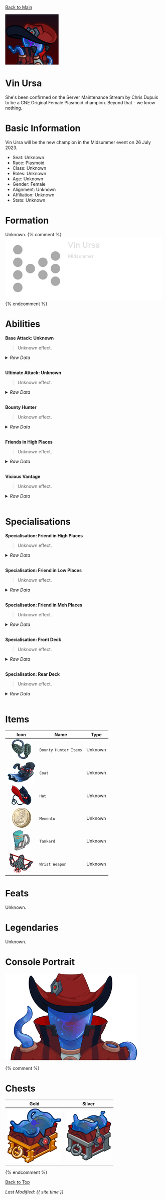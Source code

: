 [Back to Main](index.md)

![PC Portrait](images/vinursa/portrait.png)

# Vin Ursa

She's been confirmed on the Server Maintenance Stream by Chris Dupuis to be a CNE Original Female Plasmoid champion. Beyond that - we know nothing.

# Basic Information

Vin Ursa will be the new champion in the Midsummer event on 26 July 2023.

* Seat: Unknown
* Race: Plasmoid
* Class: Unknown
* Roles: Unknown
* Age: Unknown
* Gender: Female
* Alignment: Unknown
* Affiliation: Unknown
* Stats: Unknown

# Formation

Unknown.
{% comment %}
![Formation Layout](images/vinursa/formation.png)
{% endcomment %}

# Abilities

**Base Attack: Unknown**
> Unknown effect.
<details><summary><em>Raw Data</em></summary>
<p>
<pre>
</pre>
</p>
</details>
<br />

**Ultimate Attack: Unknown**
> Unknown effect.
<details><summary><em>Raw Data</em></summary>
<p>
<pre>
</pre>
</p>
</details>
<br />

**Bounty Hunter**
> Unknown effect.
<details><summary><em>Raw Data</em></summary>
<p>
<pre>
{
    "p": 0,
    "v": 2,
    "id": 20011,
    "export_params": {"uses": ["icon"]},
    "type": 1,
    "graphic": "Icons/Events/2018Midsummer/Midsummer_Y6/Icon_Formation_VinUrsaBountyHunter",
    "fs": 0
}
</pre>
</p>
</details>
<br />

**Friends in High Places**
> Unknown effect.
<details><summary><em>Raw Data</em></summary>
<p>
<pre>
{
    "p": 0,
    "v": 2,
    "id": 20012,
    "export_params": {"uses": ["icon"]},
    "type": 1,
    "graphic": "Icons/Events/2018Midsummer/Midsummer_Y6/Icon_Formation_VinUrsaFriendsinHighPlaces",
    "fs": 0
}
</pre>
</p>
</details>
<br />

**Vicious Vantage**
> Unknown effect.
<details><summary><em>Raw Data</em></summary>
<p>
<pre>
{
    "p": 0,
    "v": 2,
    "id": 20013,
    "export_params": {"uses": ["icon"]},
    "type": 1,
    "graphic": "Icons/Events/2018Midsummer/Midsummer_Y6/Icon_Formation_VinUrsaViciousVantage",
    "fs": 0
}
</pre>
</p>
</details>
<br />

# Specialisations

**Specialisation: Friend in High Places**
> Unknown effect.
<details><summary><em>Raw Data</em></summary>
<p>
<pre>
{
    "p": 0,
    "v": 2,
    "id": 20014,
    "export_params": {"uses": ["icon"]},
    "type": 1,
    "graphic": "Icons/Events/2018Midsummer/Midsummer_Y6/Icon_Specialization_VinUrsaFriendInHighPlaces",
    "fs": 0
}
</pre>
</p>
</details>
<br />

**Specialisation: Friend in Low Places**
> Unknown effect.
<details><summary><em>Raw Data</em></summary>
<p>
<pre>
{
    "p": 0,
    "v": 2,
    "id": 20015,
    "export_params": {"uses": ["icon"]},
    "type": 1,
    "graphic": "Icons/Events/2018Midsummer/Midsummer_Y6/Icon_Specialization_VinUrsaFriendInLowPlaces",
    "fs": 0
}
</pre>
</p>
</details>
<br />

**Specialisation: Friend in Meh Places**
> Unknown effect.
<details><summary><em>Raw Data</em></summary>
<p>
<pre>
{
    "p": 0,
    "v": 2,
    "id": 20016,
    "export_params": {"uses": ["icon"]},
    "type": 1,
    "graphic": "Icons/Events/2018Midsummer/Midsummer_Y6/Icon_Specialization_VinUrsaFriendInMehPlaces",
    "fs": 0
}
</pre>
</p>
</details>
<br />

**Specialisation: Front Deck**
> Unknown effect.
<details><summary><em>Raw Data</em></summary>
<p>
<pre>
{
    "p": 0,
    "v": 2,
    "id": 20017,
    "export_params": {"uses": ["icon"]},
    "type": 1,
    "graphic": "Icons/Events/2018Midsummer/Midsummer_Y6/Icon_Specialization_VinUrsaFrontDeck",
    "fs": 0
}
</pre>
</p>
</details>
<br />

**Specialisation: Rear Deck**
> Unknown effect.
<details><summary><em>Raw Data</em></summary>
<p>
<pre>
{
    "p": 0,
    "v": 2,
    "id": 20018,
    "export_params": {"uses": ["icon"]},
    "type": 1,
    "graphic": "Icons/Events/2018Midsummer/Midsummer_Y6/Icon_Specialization_VinUrsaRearDeck",
    "fs": 0
}
</pre>
</p>
</details>
<br />

# Items

| Icon | Name | Type |
|:-:|---|---|
| ![Bounty Hunter Items Icon](images/vinursa/20051.png) | `Bounty Hunter Items` | Unknown |
| ![Coat Icon](images/vinursa/20054.png) | `Coat` | Unknown |
| ![Hat Icon](images/vinursa/20057.png) | `Hat` | Unknown |
| ![Memento Icon](images/vinursa/20060.png) | `Memento` | Unknown |
| ![Tankard Icon](images/vinursa/20063.png) | `Tankard` | Unknown |
| ![Wrist Weapon Icon](images/vinursa/20066.png) | `Wrist Weapon` | Unknown |

# Feats

Unknown.

# Legendaries

Unknown.

# Console Portrait

![Console Portrait](images/vinursa/console.png)

{% comment %}
# Chests

| Gold | Silver |
|---|---|
| ![Gold Chest](images/vinursa/chest_gold.png) | ![Silver Chest](images/vinursa/chest_silver.png) |
{% endcomment %}

[Back to Top](#top)

*Last Modified: {{ site.time }}*